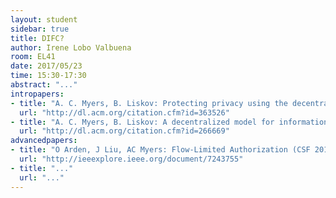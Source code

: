 ```yaml
---
layout: student
sidebar: true
title: DIFC?
author: Irene Lobo Valbuena
room: EL41
date: 2017/05/23
time: 15:30-17:30
abstract: "..."
intropapers:
- title: "A. C. Myers, B. Liskov: Protecting privacy using the decentralized label model (TOSEM 2000)"
  url: "http://dl.acm.org/citation.cfm?id=363526"
- title: "A. C. Myers, B. Liskov: A decentralized model for information flow control (SOSP 1997)"
  url: "http://dl.acm.org/citation.cfm?id=266669"
advancedpapers:
- title: "O Arden, J Liu, AC Myers: Flow-Limited Authorization (CSF 2015)"
  url: "http://ieeexplore.ieee.org/document/7243755"
- title: "..."
  url: "..."
---
```


